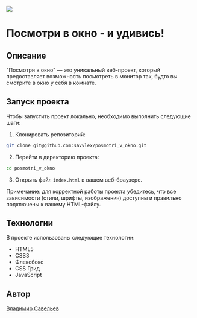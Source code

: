 ![](https://github.com/savvlex/posmotri_v_okno/actions/workflows/tests.yml/badge.svg)


# Посмотри в окно - и удивись!

## Описание

"Посмотри в окно" — это уникальный веб-проект, который предоставляет возможность посмотреть в монитор так, будто вы смотрите в окно у себя в комнате.

## Запуск проекта

Чтобы запустить проект локально, необходимо выполнить следующие шаги:


1. Клонировать репозиторий:

```bash
git clone git@github.com:savvlex/posmotri_v_okno.git
```

2. Перейти в директорию проекта:

```bash
cd posmotri_v_okno
```

3. Открыть файл `index.html` в вашем веб-браузере.

Примечание: для корректной работы проекта убедитесь, что все зависимости (стили, шрифты, изображения) доступны и правильно подключены к вашему HTML-файлу.

## Технологии

В проекте использованы следующие технологии:

- HTML5
- CSS3
- Флексбокс
- CSS Грид
- JavaScript

## Автор

[Владимир Савельев](https://github.com/savvlex)
